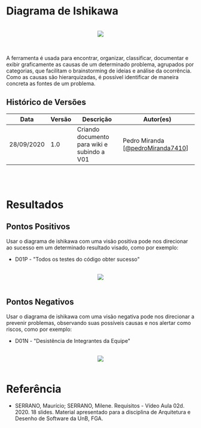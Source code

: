# **Diagrama de Ishikawa**

<br>
<div style="display: flex; justify-content: center; align-items:center;">
    <img src="https://unbarqdsw.github.io/2020.1_G11_SYA/assets/causa_efeito/problem.png">
</div>
<br>
<br>

A ferramenta é usada para encontrar, organizar, classificar, documentar e exibir graficamente as causas de um determinado problema, agrupados por categorias, que facilitam o brainstorming de ideias e análise da ocorrência. Como as causas são hierarquizadas, é possível identificar de maneira concreta as fontes de um problema.

## Histórico de Versões

<table>
    <thead>
        <th>Data</th>
        <th>Versão</th>
        <th>Descrição</th>
        <th>Autor(es)</th>
    </thead>
    <tbody>
        <tr>
            <td>28/09/2020</td>
            <td>1.0</td>
            <td>Criando documento para wiki e subindo a V01 </td>
            <td>
                Pedro Miranda [<a href="https://github.com/pedroMiranda7410">@pedroMiranda7410</a>]
            </td>
        </tr>
    </tbody>
</table>
<br>
<br>

# Resultados

## Pontos Positivos

Usar o diagrama de ishikawa com uma visão positiva pode nos direcionar ao sucesso em um determinado resultado visado, como por exemplo:

- D01P -  "Todos os testes do código obter sucesso"

<br>
    <div style="display: flex; justify-content: center; align-items:center;">
        <img src="https://unbarqdsw.github.io/2020.1_G11_SYA/assets/causa_efeito/testes_do_codigo_de_sucesso.png">
    </div>
<br>

## Pontos Negativos

Usar o diagrama de ishikawa com uma visão negativa pode nos direcionar a prevenir problemas, observando suas possíveis causas e nos alertar como riscos, como por exemplo:

- D01N -  "Desistência de Integrantes da Equipe"

<br>
    <div style="display: flex; justify-content: center; align-items:center;">
        <img src="https://unbarqdsw.github.io/2020.1_G11_SYA/assets/causa_efeito/desistencia_integrantes.png">
    </div>
<br>


# Referência

- SERRANO, Maurício; SERRANO, Milene. Requisitos - Vídeo Aula 02d. 2020. 18 slides. Material apresentado para a disciplina de Arquitetura e Desenho de Software da UnB, FGA.